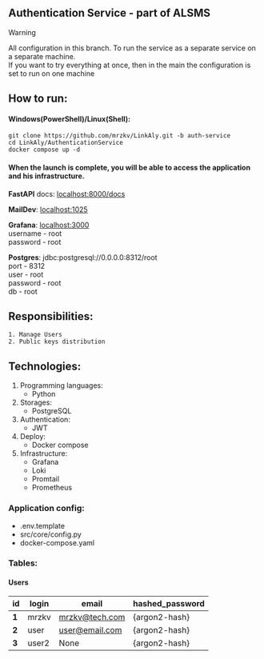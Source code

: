 Authentication Service - part of ALSMS
-----
> [!WARNING]
> All configuration in this branch.
> To run the service as a separate 
> service on a separate machine.  
> If you want to try everything at
> once, then in the main the configuration
> is set to run on one machine

## How to run:
#### Windows(PowerShell)/Linux(Shell):
~~~
git clone https://github.com/mrzkv/LinkAly.git -b auth-service
cd LinkAly/AuthenticationService
docker compose up -d
~~~
#### When the launch is complete, you will be able to access the application and his infrastructure.  

**FastAPI** docs: [localhost:8000/docs](http://localhost:8000/docs)  

**MailDev**: [localhost:1025](http://localhost:1025) 

**Grafana**: [localhost:3000](http://localhost:3000)  
username - root  
password - root

**Postgres**: jdbc:postgresql://0.0.0.0:8312/root   
port - 8312  
user - root  
password - root  
db - root  


## Responsibilities:
    1. Manage Users
    2. Public keys distribution

## Technologies:
 1. Programming languages:
    - Python
 2. Storages:
    - PostgreSQL
 3. Authentication: 
    - JWT
 4. Deploy:
    - Docker compose
 5. Infrastructure:
    - Grafana
    - Loki
    - Promtail
    - Prometheus

### Application config:
- .env.template
- src/core/config.py
- docker-compose.yaml

### Tables: 
#### Users

| id                                                  | login | email          | hashed_password | 
|-----------------------------------------------------|-------|----------------|-----------------|
| **1**                                               | mrzkv | mrzkv@tech.com | {argon2-hash}   |
| **2**                                               | user  | user@email.com | {argon2-hash}   | 
| **3**                                               | user2 | None           | {argon2-hash}   |
